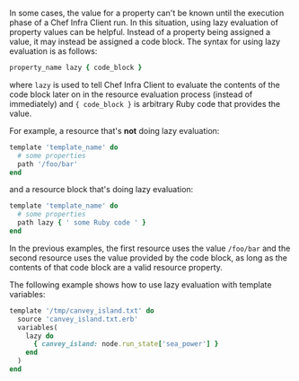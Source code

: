 In some cases, the value for a property can't be known until the
execution phase of a Chef Infra Client run. In this situation, using
lazy evaluation of property values can be helpful. Instead of a property
being assigned a value, it may instead be assigned a code block. The
syntax for using lazy evaluation is as follows:

```ruby
property_name lazy { code_block }
```

where `lazy` is used to tell Chef Infra Client to evaluate the contents
of the code block later on in the resource evaluation process (instead
of immediately) and `{ code_block }` is arbitrary Ruby code that
provides the value.

For example, a resource that's **not** doing lazy evaluation:

```ruby
template 'template_name' do
  # some properties
  path '/foo/bar'
end
```

and a resource block that's doing lazy evaluation:

```ruby
template 'template_name' do
  # some properties
  path lazy { ' some Ruby code ' }
end
```

In the previous examples, the first resource uses the value `/foo/bar`
and the second resource uses the value provided by the code block, as
long as the contents of that code block are a valid resource property.

The following example shows how to use lazy evaluation with template
variables:

```ruby
template '/tmp/canvey_island.txt' do
  source 'canvey_island.txt.erb'
  variables(
    lazy do
      { canvey_island: node.run_state['sea_power'] }
    end
  )
end
```
